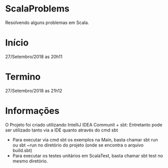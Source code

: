 # ScalaProblems
Resolvendo alguns problemas em Scala.

# Início
27/Setembro/2018 as 20h11

# Termino
27/Setembro/2018 as 21h12

# Informações
O Projeto foi criado utilizando IntelliJ IDEA Communit + sbt:
Entretanto pode ser utilizado tanto via a IDE quanto através do cmd sbt
- Para executar via cmd sbt os exemplos na Main, basta chamar sbt run ou sbt ~run no diretório do projeto (onde se encontra o arquivo build.sbt)
- Para executar os testes unitários em ScalaTest, basta chamar sbt test no mesmo diretório.
